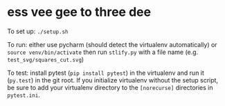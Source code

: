  # ess vee gee to three dee
 To set up: `./setup.sh`

 To run: either use pycharm (should detect the virtualenv automatically) or `source venv/bin/activate` then run `stlify.py` with a file name (e.g. `test_svg/squares_cut.svg`)

To test: install pytest (`pip install pytest`) in the virtualenv and run it (`py.test`) in the git root. If you initialize virtualenv without the setup script, be sure to add your virtualenv directory to the `[norecurse]` directories in `pytest.ini`.
